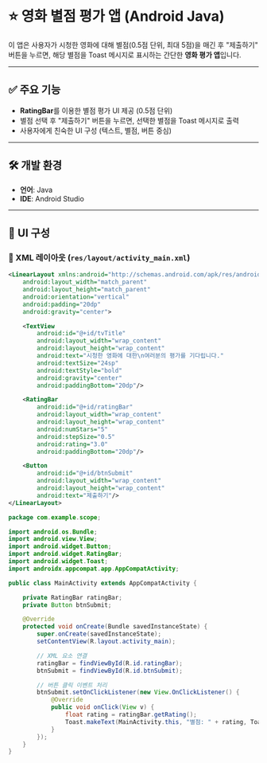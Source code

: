# ⭐ 영화 별점 평가 앱 (Android Java)

이 앱은 사용자가 시청한 영화에 대해 별점(0.5점 단위, 최대 5점)을 매긴 후 "제출하기" 버튼을 누르면, 해당 별점을 Toast 메시지로 표시하는 간단한 **영화 평가 앱**입니다.

---

## ✅ 주요 기능

- **RatingBar**를 이용한 별점 평가 UI 제공 (0.5점 단위)
- 별점 선택 후 "제출하기" 버튼을 누르면, 선택한 별점을 Toast 메시지로 출력
- 사용자에게 친숙한 UI 구성 (텍스트, 별점, 버튼 중심)

---

## 🛠️ 개발 환경

- **언어**: Java  
- **IDE**: Android Studio 

---

## 📱 UI 구성

### 🔹 XML 레이아웃 (`res/layout/activity_main.xml`)
```xml
<LinearLayout xmlns:android="http://schemas.android.com/apk/res/android"
    android:layout_width="match_parent"
    android:layout_height="match_parent"
    android:orientation="vertical"
    android:padding="20dp"
    android:gravity="center">

    <TextView
        android:id="@+id/tvTitle"
        android:layout_width="wrap_content"
        android:layout_height="wrap_content"
        android:text="시청한 영화에 대한\n여러분의 평가를 기다립니다."
        android:textSize="24sp"
        android:textStyle="bold"
        android:gravity="center"
        android:paddingBottom="20dp"/>

    <RatingBar
        android:id="@+id/ratingBar"
        android:layout_width="wrap_content"
        android:layout_height="wrap_content"
        android:numStars="5"
        android:stepSize="0.5"
        android:rating="3.0"
        android:paddingBottom="20dp"/>

    <Button
        android:id="@+id/btnSubmit"
        android:layout_width="wrap_content"
        android:layout_height="wrap_content"
        android:text="제출하기"/>
</LinearLayout>
```
```java
package com.example.scope;

import android.os.Bundle;
import android.view.View;
import android.widget.Button;
import android.widget.RatingBar;
import android.widget.Toast;
import androidx.appcompat.app.AppCompatActivity;

public class MainActivity extends AppCompatActivity {

    private RatingBar ratingBar;
    private Button btnSubmit;

    @Override
    protected void onCreate(Bundle savedInstanceState) {
        super.onCreate(savedInstanceState);
        setContentView(R.layout.activity_main);

        // XML 요소 연결
        ratingBar = findViewById(R.id.ratingBar);
        btnSubmit = findViewById(R.id.btnSubmit);

        // 버튼 클릭 이벤트 처리
        btnSubmit.setOnClickListener(new View.OnClickListener() {
            @Override
            public void onClick(View v) {
                float rating = ratingBar.getRating();
                Toast.makeText(MainActivity.this, "별점: " + rating, Toast.LENGTH_SHORT).show();
            }
        });
    }
}
```


